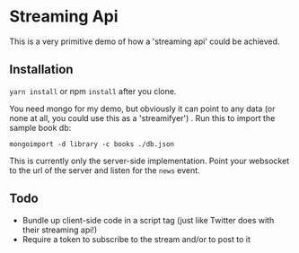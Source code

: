 # Streaming Api

This is a very primitive demo of how a 'streaming api' could be achieved.

## Installation

`yarn install` or npm `install` after you clone.

You need mongo for my demo, but obviously it can point to any data (or none at all, you could use this as a 'streamifyer') . Run this to import the sample book db:

```
mongoimport -d library -c books ./db.json
```

This is currently only the server-side implementation. Point your websocket to the url of the server and listen for the `news` event.

## Todo

* Bundle up client-side code in a script tag (just like Twitter does with their streaming api!)
* Require a token to subscribe to the stream and/or to post to it

